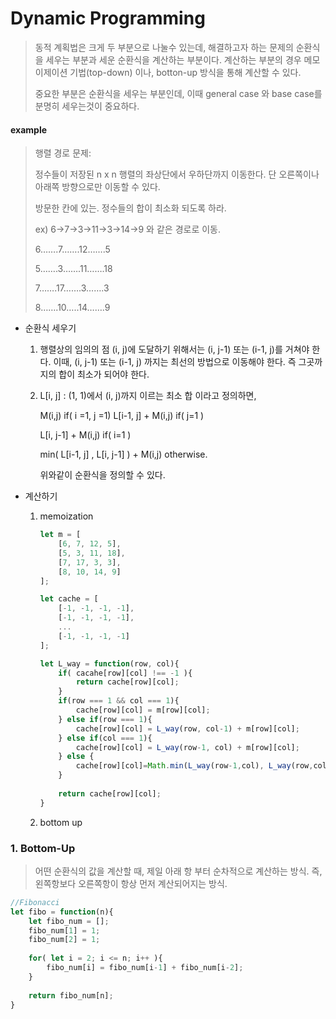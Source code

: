 # Dynamic Programming

> 동적 계획법은 크게 두 부분으로 나눌수 있는데, 해결하고자 하는 문제의 순환식을 세우는 부분과 세운 순환식을 계산하는 부분이다. 계산하는 부분의 경우 메모이제이션 기법(top-down) 이나, botton-up 방식을 통해 계산할 수 있다.
>
> 중요한 부분은 순환식을 세우는 부분인데, 이때 general case 와 base case를 분명히 세우는것이 중요하다.



#### example

> 행렬 경로 문제:
>
> 정수들이 저장된 n x n 행렬의 좌상단에서 우하단까지 이동한다. 단 오른쪽이나 아래쪽 방향으로만 이동할 수 있다.
>
> 방문한 칸에 있는. 정수들의 합이 최소화 되도록 하라.
>
> ex)	6->7->3->11->3->14->9 와 같은 경로로 이동.
>
> 6…….7…….12…….5
>
> 5…….3…….11…….18
>
> 7…….17…….3…….3
>
> 8…….10…..14…….9



- 순환식 세우기

  1. 행렬상의 임의의 점 (i, j)에 도달하기 위해서는 (i, j-1) 또는 (i-1, j)를 거쳐야 한다. 
     이때, (i, j-1) 또는 (i-1, j) 까지는 최선의 방법으로 이동해야 한다. 즉 그곳까지의 합이 최소가 되어야 한다.

  2. L[i, j] : (1, 1)에서 (i, j)까지 이르는 최소 합 이라고 정의하면,

     M(i,j)							if( i =1, j =1)
     L[i-1, j] + M(i,j)					if( j=1 )

     L[i, j-1] + M(i,j)					if( i=1 )

     min( L[i-1,  j] , L[i,  j-1] ) + M(i,j)		otherwise.


     위와같이 순환식을 정의할 수 있다.

- 계산하기

  1. memoization

     ```javascript
     let m = [
         [6, 7, 12, 5],
         [5, 3, 11, 18],
         [7, 17, 3, 3],
         [8, 10, 14, 9]
     ];
     
     let cache = [
         [-1, -1, -1, -1],
         [-1, -1, -1, -1],
         ...
         [-1, -1, -1, -1]
     ];
     
     let L_way = function(row, col){
         if( cacahe[row][col] !== -1 ){
             return cache[row][col];
         }
         if(row === 1 && col === 1){
             cache[row][col] = m[row][col];
         } else if(row === 1){
             cache[row][col] = L_way(row, col-1) + m[row][col];
         } else if(col === 1){
             cache[row][col] = L_way(row-1, col) + m[row][col];
         } else {
             cache[row][col]=Math.min(L_way(row-1,col), L_way(row,col-1))+m[row][col];
         }
         
         return cache[row][col];
     }
     ```

  2. bottom up



### 1. Bottom-Up

> 어떤 순환식의 값을 계산할 때, 제일 아래 항 부터 순차적으로 계산하는 방식. 즉, 왼쪽항보다 오른쪽항이 항상 먼저 계산되어지는 방식.

```javascript
//Fibonacci
let fibo = function(n){
	let fibo_num = [];
    fibo_num[1] = 1;
    fibo_num[2] = 1;
    
    for( let i = 2; i <= n; i++ ){
        fibo_num[i] = fibo_num[i-1] + fibo_num[i-2];
    }
    
    return fibo_num[n];
}
```

